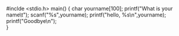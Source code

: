 #inclde <stdio.h>
main()
{
  char yourname[100];
  printf("What is your name\t");
  scanf("%s",yourname);
    printf("hello, %s\n",yourname);
    printf("Goodbye\n");	
}
